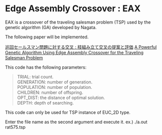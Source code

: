 # Edge Assembly Crossover : EAX

EAX is a crossover of the traveling salesman problem (TSP) used by the genetic algorithm (GA) developed by Nagata.

The following paper will be implemented.

[巡回セールスマン問題に対する交叉 : 枝組み立て交叉の提案と評価](https://jsai.ixsq.nii.ac.jp/ej/?action=pages_view_main&active_action=repository_view_main_item_detail&item_id=4807&item_no=1&page_id=13&block_id=23)
[A Powerful Genetic Algorithm Using Edge Assembly Crossover for the Traveling Salesman Problem](https://pubsonline.informs.org/doi/abs/10.1287/ijoc.1120.0506?journalCode=ijoc)


  
This code has the following parameters:
  
> TRIAL: trial count.  
> GENERATION: number of generation.   
> POPULATION: number of population.     
> CHILDREN: number of offspring.    
> OPT_DIST: the distance of optimal solution.  
> DEPTH: depth of searching.   

This code can only be used for TSP instance of EUC_2D type.

Enter the file name as the second argument and execute it.
ex.) ./a.out rat575.tsp
